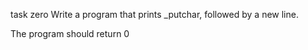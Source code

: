 task zero 
Write a program that prints _putchar, followed by a new line.

The program should return 0
